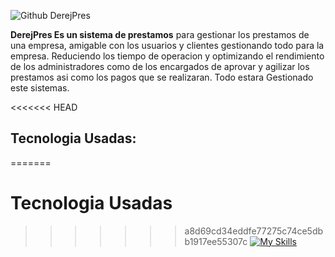 ![Github DerejPres](https://github.com/user-attachments/assets/b2e679b0-becc-4ad3-b630-114e316f5611)
 
 **DerejPres Es un sistema de prestamos** para gestionar los prestamos de una empresa, amigable con los usuarios y clientes gestionando todo para la empresa. Reduciendo los tiempo de operacion y optimizando el rendimiento de los administradores como de los encargados de aprovar y agilizar los prestamos asi como los pagos que se realizaran. Todo estara Gestionado este sistemas.

<<<<<<< HEAD
## Tecnologia Usadas:

=======
# Tecnologia Usadas
>>>>>>> a8d69cd34eddfe77275c74ce5dbb1917ee55307c
[![My Skills](https://skillicons.dev/icons?i=js,html,css,windows,vscode)](https://skillicons.dev)
